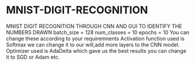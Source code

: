 # MNIST-DIGIT-RECOGNITION
MNIST DIGIT RECOGNITION THROUGH CNN AND GUI TO IDENTIFY THE NUMBERS DRAWN 
batch_size = 128
num_classes = 10
epochs = 10
You can change these according to your requiremnents
Activation function used is Softmax we can change it to our will,add more layers to the CNN model.
Optimizer used is AdaDelta which gave us the best results you can change it to SGD or Adam etc.
